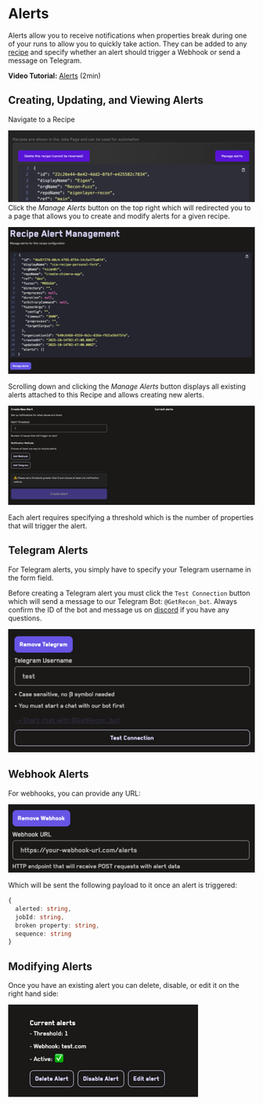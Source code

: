 # Alerts

Alerts allow you to receive notifications when properties break during one of your runs to allow you to quickly take action. They can be added to any [recipe](/recipes.html) and specify whether an alert should trigger a Webhook or send a message on Telegram.

**Video Tutorial:** [Alerts](https://www.youtube.com/watch?v=xMRdHU4uH8M) (2min)

## Creating, Updating, and Viewing Alerts

Navigate to a Recipe

![Manage Alerts](../images/alerts/manage-alerts.png)
Click the _Manage Alerts_ button on the top right which will redirected you to a page that allows you to create and modify alerts for a given recipe.

![Recipe Alert Management](../images/using_recon/modify_alerts.png)

Scrolling down and clicking the _Manage Alerts_ button displays all existing alerts attached to this Recipe and allows creating new alerts.

![Create Alerts](../images/using_recon/manage_alerts.png)

Each alert requires specifying a threshold which is the number of properties that will trigger the alert.

## Telegram Alerts 

For Telegram alerts, you simply have to specify your Telegram username in the form field.

Before creating a Telegram alert you must click the `Test Connection` button which will send a message to our Telegram Bot: `@GetRecon_bot`. Always confirm the ID of the bot and message us on [discord](https://discord.gg/aCZrCBZdFd) if you have any questions.

![Add Telegram](../images/using_recon/add_telegram.png)

## Webhook Alerts

For webhooks, you can provide any URL:

![Add Webhook](../images/using_recon/add_webhook.png)

Which will be sent the following payload to it once an alert is triggered:

```typescript
{
  alerted: string,
  jobId: string,
  broken property: string,
  sequence: string
}
```

## Modifying Alerts
Once you have an existing alert you can delete, disable, or edit it on the right hand side:

![Change Alerts](../images/using_recon/change_alert.png)